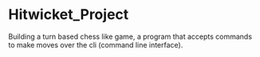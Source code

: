 # Hitwicket_Project

Building a turn based chess like game, a program that accepts commands to make moves over the cli (command line interface).
